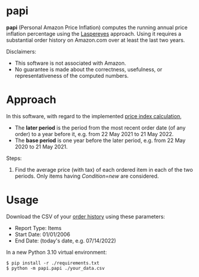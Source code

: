 # papi
**papi** (Personal Amazon Price Inflation) computes the running annual price inflation percentage using the [Laspereyes](https://en.wikipedia.org/w/index.php?title=List_of_price_index_formulas&oldid=1077502962#Laspeyres) approach. Using it requires a substantial order history on Amazon.com over at least the last two years.

Disclaimers:
* This software is not associated with Amazon.
* No guarantee is made about the correctness, usefulness, or representativeness of the computed numbers.

# Approach

In this software, with regard to the implemented [price index calculation](https://en.wikipedia.org/w/index.php?title=Price_index&oldid=1062591479#Formal_calculation),
* The **later period** is the period from the most recent order date (of any order) to a year before it, e.g. from 22 May 2021 to 21 May 2022.
* The **base period** is one year before the later period, e.g. from 22 May 2020 to 21 May 2021.

Steps:
1. Find the average price (with tax) of each ordered item in each of the two periods. Only items having *Condition=new* are considered.

# Usage

Download the CSV of your [order history]((https://www.amazon.com/b2b/reports)) using these parameters:
- Report Type: Items
- Start Date: 01/01/2006
- End Date: (today's date, e.g. 07/14/2022)

In a new Python 3.10 virtual environment:
```shell
$ pip install -r ./requirements.txt
$ python -m papi.papi ./your_data.csv
```